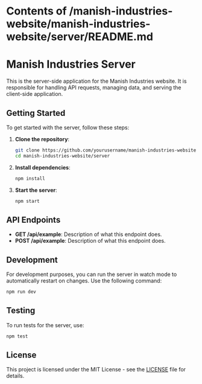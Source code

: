 # Contents of /manish-industries-website/manish-industries-website/server/README.md

# Manish Industries Server

This is the server-side application for the Manish Industries website. It is responsible for handling API requests, managing data, and serving the client-side application.

## Getting Started

To get started with the server, follow these steps:

1. **Clone the repository**:
   ```bash
   git clone https://github.com/yourusername/manish-industries-website.git
   cd manish-industries-website/server
   ```

2. **Install dependencies**:
   ```bash
   npm install
   ```

3. **Start the server**:
   ```bash
   npm start
   ```

## API Endpoints

- **GET /api/example**: Description of what this endpoint does.
- **POST /api/example**: Description of what this endpoint does.

## Development

For development purposes, you can run the server in watch mode to automatically restart on changes. Use the following command:

```bash
npm run dev
```

## Testing

To run tests for the server, use:

```bash
npm test
```

## License

This project is licensed under the MIT License - see the [LICENSE](../LICENSE) file for details.
